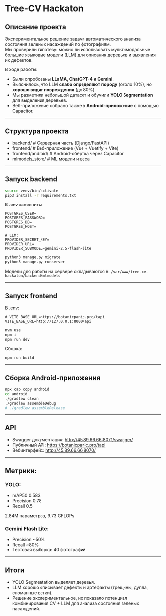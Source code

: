 # Tree-CV Hackaton

## Описание проекта
Экспериментальное решение задачи автоматического анализа состояния зеленых насаждений по фотографиям.  
Мы проверили гипотезу: можно ли использовать мультимодальные большие языковые модели (LLM) для описания деревьев и выявления их дефектов.  

В ходе работы:  
- Были опробованы **LLaMA, ChatGPT-4 и Gemini**.  
- Выяснилось, что LLM **слабо определяют породу** (около 10%), но **хорошо видят повреждения** (до 80%).  
- Мы разметили небольшой датасет и обучили **YOLO Segmentation** для выделения деревьев.  
- Веб-приложение собрано также в **Android-приложение** с помощью Capacitor.  

---

## Структура проекта
- backend/ # Серверная часть (Django/FastAPI)
- frontend/ # Веб-приложение (Vue + Vuetify + Vite)
- frontend/android/ # Android-обёртка через Capacitor
- mlmodels_store/ # ML модели и веса

---

## Запуск backend

```bash
source venv/bin/activate
pip3 install -r requirements.txt
```

В .env заполнить:
```env
POSTGRES_USER=
POSTGRES_PASSWORD=
POSTGRES_DB=
POSTGRES_HOST=

# LLM:
PROVIDER_SECRET_KEY=
PROVIDER_URL=
PROVIDER_SUBMODEL=gemini-2.5-flash-lite
```

```bash
python3 manage.py migrate
python3 manage.py runserver
```

Модели для работы на сервере складываются в: `/var/www/tree-cv-hackaton/backend/mlmodels`

---

## Запуск frontend

В .env:
```env
# VITE_BASE_URL=https://botanicpanic.pro/tapi
VITE_BASE_URL=http://127.0.0.1:8000/api
```

```bash
nvm use
npm i
npm run dev
```

Сборка:
```bash
npm run build
```
---

## Сборка Android-приложения
```bash
npx cap copy android
cd android
./gradlew clean
./gradlew assembleDebug
# ./gradlew assembleRelease
```
---

## API
- Swagger документация: http://45.89.66.66:8071/swagger/
- Публичный API: https://botanicpanic.pro/tapi
- Вебинтерфейс: http://45.89.66.66:8070/

---

## Метрики:

### YOLO:
- mAP50 0.583
- Precision 0.78
- Recall 0.5

2.84M параметров, 9.73 GFLOPs

### Gemini Flash Lite:
- Precision ~50%
- Recall ~80%
- Тестовая выборка: 40 фотографий

---

## Итоги

- YOLO Segmentation выделяет деревья.
- LLM хорошо описывает дефекты и артефакты (трещины, дупла, сломанные ветки).
- Решение экспериментальное, но показало потенциал комбинирования CV + LLM для анализа состояния зеленых насаждений.

